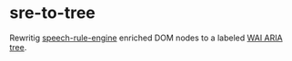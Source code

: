 # sre-to-tree

Rewritig [speech-rule-engine](https://github.com/zorkow/speech-rule-engine/) enriched DOM nodes to a labeled [WAI ARIA tree](https://www.w3.org/TR/wai-aria-1.2/#tree).
